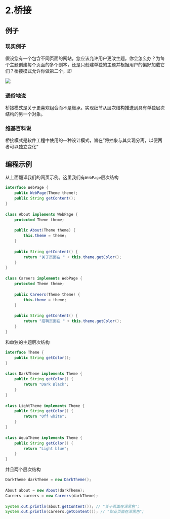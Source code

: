 # 2.桥接

## 例子

### 现实例子

假设您有一个包含不同页面的网站，您应该允许用户更改主题。你会怎么办？为每个主题创建每个页面的多个副本，还是只创建单独的主题并根据用户的偏好加载它们？桥接模式允许你做第二个，即

![](..\..\images\桥接模式说明.png)

### 通俗地说

桥接模式是关于更喜欢组合而不是继承。实现细节从层次结构推送到具有单独层次结构的另一个对象。

### 维基百科说

桥接模式是软件工程中使用的一种设计模式，旨在”将抽象与其实现分离，以便两者可以独立变化“

## 编程示例

从上面翻译我们的网页示例。这里我们有`WebPage`层次结构

```java
interface WebPage {
    public WebPage(Theme theme);
    public String getContent();
}

class About implements WebPage {
    protected Theme theme;

    public About(Theme theme) {
        this.theme = theme;
    }

    public String getContent() {
        return "关于页面在 " + this.theme.getColor();
    }
}

class Careers implements WebPage {
    protected Theme theme;

    public Careers(Theme theme) {
        this.theme = theme;
    }

    public String getContent() {
        return "招聘页面在 " + this.theme.getColor();
    }
}
```

和单独的主题层次结构

```java
interface Theme {
    public String getColor();
}

class DarkTheme implements Theme {
    public String getColor() {
        return "Dark Black";
    }
}

class LightTheme implements Theme {
    public String getColor() {
        return "Off white";
    }
}

class AquaTheme implements Theme {
    public String getColor() {
        return "Light blue";
    }
}
```

并且两个层次结构

```java
DarkTheme darkTheme = new DarkTheme();

About about = new About(darkTheme);
Careers careers = new Careers(darkTheme);

System.out.println(about.getContent()); // "关于页面在深黑色";
System.out.println(careers.getContent()); // "职业页面在深黑色";
```